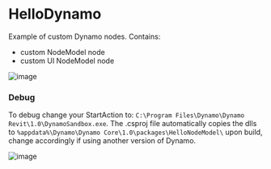 # HelloDynamo
Example of custom Dynamo nodes.
Contains:
- custom NodeModel node
- custom UI NodeModel node

![image](https://cloud.githubusercontent.com/assets/2679513/16582748/be9e36e4-42a8-11e6-8c0a-429c0caf0ef1.png)



### Debug

To debug change your StartAction to: ```C:\Program Files\Dynamo\Dynamo Revit\1.0\DynamoSandbox.exe```.
The .csproj file automatically copies the dlls to ```%appdata%\Dynamo\Dynamo Core\1.0\packages\HelloNodeModel\``` upon build, change accordingly if using another version of Dynamo.


![image](http://i.imgur.com/ZKfnm2e.png)
